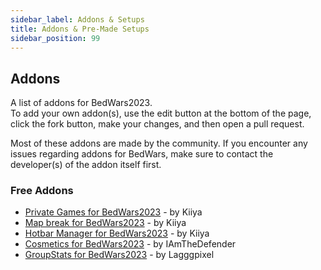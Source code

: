 ```yaml
---
sidebar_label: Addons & Setups
title: Addons & Pre-Made Setups
sidebar_position: 99
---
```


## Addons

A list of addons for BedWars2023. <br/>
To add your own addon(s), use the edit button at the bottom of the page, click the fork button, make your changes, and then open a pull request.

Most of these addons are made by the community.
If you encounter any issues regarding addons for BedWars, make sure to contact the developer(s) of the addon itself first.

### Free Addons
- [Private Games for BedWars2023](https://discord.gg/YA3q8tFU7e) - by Kiiya
- [Map break for BedWars2023](https://discord.gg/9zjjUrfuSF) - by Kiiya
- [Hotbar Manager for BedWars2023](https://discord.gg/sgHFSdtznH) - by Kiiya
- [Cosmetics for BedWars2023](https://www.spigotmc.org/resources/bedwars-cosmetics.106685/) - by IAmTheDefender
- [GroupStats for BedWars2023](https://polymart.org/resource/bedwars2023-groupstats.5904) - by Lagggpixel

